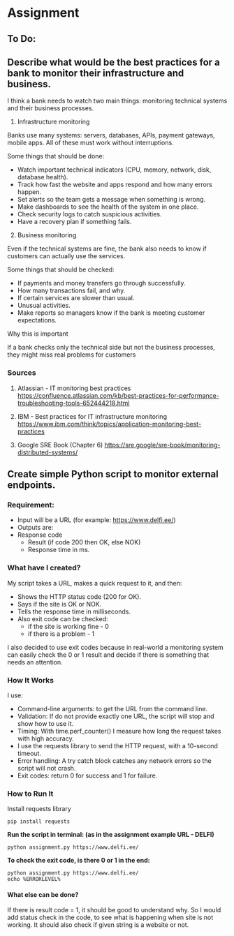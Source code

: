 # Assignment

## To Do:

## Describe what would be the best practices for a bank to monitor their infrastructure and business.

I think a bank needs to watch two main things: monitoring technical systems and their business processes.

1. Infrastructure monitoring

Banks use many systems: servers, databases, APIs, payment gateways, mobile apps. All of these must work without interruptions.

Some things that should be done:

- Watch important technical indicators (CPU, memory, network, disk, database health).
- Track how fast the website and apps respond and how many errors happen.
- Set alerts so the team gets a message when something is wrong.
- Make dashboards to see the health of the system in one place.
- Check security logs to catch suspicious activities.
- Have a recovery plan if something fails.

2. Business monitoring

Even if the technical systems are fine, the bank also needs to know if customers can actually use the services.

Some things that should be checked:

- If payments and money transfers go through successfully.
- How many transactions fail, and why.
- If certain services are slower than usual.
- Unusual activities.
- Make reports so managers know if the bank is meeting customer expectations.

Why this is important

If a bank checks only the technical side but not the business processes, they might miss real problems for customers

### Sources

1. Atlassian - IT monitoring best practices
https://confluence.atlassian.com/kb/best-practices-for-performance-troubleshooting-tools-652444218.html

2. IBM - Best practices for IT infrastructure monitoring
https://www.ibm.com/think/topics/application-monitoring-best-practices

3. Google SRE Book (Chapter 6)
https://sre.google/sre-book/monitoring-distributed-systems/

## Create simple Python script to monitor external endpoints.

### Requirement:

- Input will be a URL (for example: https://www.delfi.ee/)
- Outputs are:
- Response code
    - Result (if code 200 then OK, else NOK)
    - Response time in ms.

### What have I created?

My script takes a URL, makes a quick request to it, and then:

- Shows the HTTP status code (200 for OK).
- Says if the site is OK or NOK.
- Tells the response time in milliseconds.
- Also exit code can be checked:
    - if the site is working fine - 0
    - if there is a problem - 1

I also decided to use exit codes because in real-world a monitoring system can easily check the 0 or 1 result and decide if there is something that needs an attention.

### How It Works

I use:
- Command-line arguments: to get the URL from the command line.
- Validation: If do not provide exactly one URL, the script will stop and show how to use it.
- Timing: With time.perf_counter() I measure how long the request takes with high accuracy.
- I use the requests library to send the HTTP request, with a 10-second timeout.
- Error handling: A try catch block catches any network errors so the script will not crash.
- Exit codes: return 0 for success and 1 for failure.

### How to Run It

Install requests library
```
pip install requests
```

**Run the script in terminal: (as in the assignment example URL - DELFI)**
```
python assignment.py https://www.delfi.ee/
```
**To check the exit code, is there 0 or 1 in the end:**
```
python assignment.py https://www.delfi.ee/
echo %ERRORLEVEL%
```

#### What else can be done?

If there is result code = 1, it should be good to understand why. So I would add status check in the code, to see what is happening when site is not working.
It should also check if given string is a website or not.